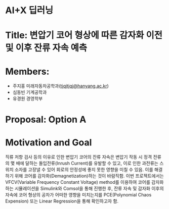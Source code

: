 # AI+X 딥러닝
# Title: 변압기 코어 형상에 따른 감자화 이전 및 이후 잔류 자속 예측
# Members:
  - 주지홍 미래자동차공학과(tjqjtjqj@hanyang.ac.kr)
  - 심동빈 기계공학과
  - 유경원 경영학부

# Proposal: Option A
# Motivation and Goal
  직류 저항 검사 등의 이유로 인한 변압기 코어의 잔류 자속은 변압기 작동 시 정격 전류의 몇 배에 달하는 돌입전류(Inrush Current)를 유발할 수 있고, 이로 인한 과전류는 스위치 소자를 고장낼 수 있어 회로의 안정성에 좋지 못한  영향을 미칠 수 있음. 이를 해결하기 위해 코어를 감자화(Demagnetization)하는 것이 바람직함. 이번 프로젝트에서는 VFCV(Variable Frequency Constant Voltage) method를 이용하여 코어를 감자화하는 시뮬레이션을 Simulink와 Comsol을 통해 진행한 후, 잔류 자속 및 감자화 이후의 자속에 코어 형상의 공차가 어떠한 영향을 미치는지를 PCE(Polynomial Chaos Expension) 또는 Linear Regression을 통해 확인하고자 함.
 
